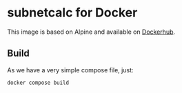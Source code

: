 # subnetcalc for Docker

This image is based on Alpine and available on
[Dockerhub](https://hub.docker.com/r/encbladexp/subnetcalc).

## Build

As we have a very simple compose file, just:

    docker compose build
